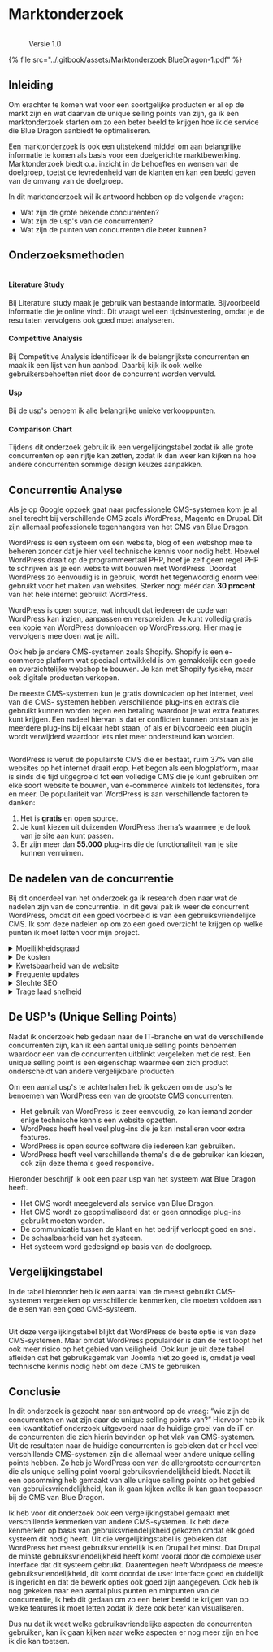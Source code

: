 # Marktonderzoek

<figure><img src="../.gitbook/assets/vakmarktonderzoek.png" alt=""><figcaption><p>Versie 1.0</p></figcaption></figure>

{% file src="../.gitbook/assets/Marktonderzoek BlueDragon-1.pdf" %}

## Inleiding

Om erachter te komen wat voor een soortgelijke producten er al op de markt zijn en wat daarvan de unique selling points van zijn, ga ik een marktonderzoek starten om zo een beter beeld te krijgen hoe ik de service die Blue Dragon aanbiedt te optimaliseren.&#x20;

Een marktonderzoek is ook een uitstekend middel om aan belangrijke informatie te komen als basis voor een doelgerichte marktbewerking. Marktonderzoek biedt o.a. inzicht in de behoeftes en wensen van de doelgroep, toetst de tevredenheid van de klanten en kan een beeld geven van de omvang van de doelgroep.

In dit marktonderzoek wil ik antwoord hebben op de volgende vragen:

* Wat zijn de grote bekende concurrenten?
* Wat zijn de usp's van de concurrenten?
* Wat zijn de punten van concurrenten die beter kunnen?

## Onderzoeksmethoden

<figure><img src="../.gitbook/assets/cmdmarktonderzoek.png" alt=""><figcaption></figcaption></figure>

#### Literature Study

Bij Literature study maak je gebruik van bestaande informatie. Bijvoorbeeld informatie die je online vindt. Dit vraagt wel een tijdsinvestering, omdat je de resultaten vervolgens ook goed moet analyseren.

#### Competitive Analysis

Bij Competitive Analysis identificeer ik de belangrijkste concurrenten en maak ik een lijst van hun aanbod. Daarbij kijk ik ook welke gebruikersbehoeften niet door de concurrent worden vervuld.

#### Usp&#x20;

Bij de usp's benoem ik alle belangrijke unieke verkooppunten.

#### Comparison Chart

Tijdens dit onderzoek gebruik ik een vergelijkingstabel zodat ik alle grote concurrenten op een rijtje kan zetten, zodat ik dan weer kan kijken na hoe andere concurrenten sommige design keuzes aanpakken.

## Concurrentie Analyse

Als je op Google opzoek gaat naar professionele CMS-systemen kom je al snel terecht bij verschillende CMS zoals WordPress, Magento en Drupal. Dit zijn allemaal professionele tegenhangers van het CMS van Blue Dragon.&#x20;

WordPress is een systeem om een website, blog of een webshop mee te beheren zonder dat je hier veel technische kennis voor nodig hebt. Hoewel WordPress draait op de programmeertaal PHP, hoef je zelf geen regel PHP te schrijven als je een website wilt bouwen met WordPress. Doordat WordPress zo eenvoudig is in gebruik, wordt het tegenwoordig enorm veel gebruikt voor het maken van websites. Sterker nog: méér dan **30 procent** van het hele internet gebruikt WordPress.&#x20;

WordPress is open source, wat inhoudt dat iedereen de code van WordPress kan inzien, aanpassen en verspreiden. Je kunt volledig gratis een kopie van WordPress downloaden op WordPress.org. Hier mag je vervolgens mee doen wat je wilt.&#x20;

Ook heb je andere CMS-systemen zoals Shopify. Shopify is een e-commerce platform wat speciaal ontwikkeld is om gemakkelijk een goede en overzichtelijke webshop te bouwen. Je kan met Shopify fysieke, maar ook digitale producten verkopen.

De meeste CMS-systemen kun je gratis downloaden op het internet, veel van die CMS- systemen hebben verschillende plug-ins en extra’s die gebruikt kunnen worden tegen een betaling waardoor je wat extra features kunt krijgen. Een nadeel hiervan is dat er conflicten kunnen ontstaan als je meerdere plug-ins bij elkaar hebt staan, of als er bijvoorbeeld een plugin wordt verwijderd waardoor iets niet meer ondersteund kan worden.

<figure><img src="../.gitbook/assets/ssplugins.png" alt=""><figcaption></figcaption></figure>

WordPress is veruit de populairste CMS die er bestaat, ruim 37% van alle websites op het internet draait erop. Het begon als een blogplatform, maar is sinds die tijd uitgegroeid tot een volledige CMS die je kunt gebruiken om elke soort website te bouwen, van e-commerce winkels tot ledensites, fora en meer. De populariteit van WordPress is aan verschillende factoren te danken:

1. Het is **gratis** en open source.
2. Je kunt kiezen uit duizenden WordPress thema’s waarmee je de look van je site aan kunt passen.
3. Er zijn meer dan **55.000** plug-ins die de functionaliteit van je site kunnen verruimen.

## De nadelen van de concurrentie

Bij dit onderdeel van het onderzoek ga ik research doen naar wat de nadelen zijn van de concurrentie. In dit geval pak ik weer de concurrent WordPress, omdat dit een goed voorbeeld is van een gebruiksvriendelijke CMS. Ik som deze nadelen op om zo een goed overzicht te krijgen op welke punten ik moet letten voor mijn project.

<details>

<summary>Moeilijkheidsgraad</summary>

Het kan moeilijk zijn om je weg te vinden in het ontwerp, de ontwikkeling en het onderhoud van WordPress, vooral als je geen technische ervaring hebt.

</details>

<details>

<summary>De kosten</summary>

Hoewel het platform WordPress gratis te downloaden is, zijn er allerlei thema’s die wel geld kosten. Het hosten van een website via WordPress kost minimaal € 4,00 dit kan oplopen tot € 45,00.

</details>

<details>

<summary>Kwetsbaarheid van de website</summary>

Veiligheid is een grote uitdaging voor veel gebruikers. Alleen al het feit dat WordPress het meest gebruikte CMS is, maakt het een belangrijk doelwit voor cybercriminelen. De grote afhankelijkheid van plug-ins die door verschillende mensen zijn ontwikkeld, verhoogt ook de kans dat kwaadaardige code naar de functionaliteiten van uw site glipt.

</details>

<details>

<summary>Frequente updates</summary>

Het is niet genoeg om WordPress gewoon te installeren. Je moet verschillende plug-ins en thema's installeren om ervoor te zorgen dat het goed functioneert. Hoe meer plug-ins u gebruikt, hoe meer compatibiliteitsproblemen je zult krijgen.

</details>

<details>

<summary>Slechte SEO</summary>

De SEO-vriendelijkheid van WordPress kan problemen opleveren voor mensen zonder SEO- ervaring. In WordPress, als de inhoud is gemarkeerd in veel categorieën of is over-tagged, Google markeert het als dubbele inhoud. Dit kan de positie van uw site op de SERP's aanzienlijk beïnvloeden.

</details>

<details>

<summary>Trage laad snelheid</summary>

WordPress is nog steeds een traag platform door alle toegevoegde plug-ins, databases en codebases. Dat zijn echter niet de enige dingen die uw website kunnen vertragen. Grote afbeeldingen, veel tekst op een pagina en onbetrouwbare hosting kunnen de snelheid van uw website beïnvloeden.&#x20;

Paginasnelheid is cruciaal voor uw website. U wilt een snel ladende website zodat uw publiek niet ongeduldig wordt en besluit weg te gaan, waardoor u zaken kunt verliezen omdat ze niet zien wat u te bieden hebt.

</details>

## De USP's (Unique Selling Points)

Nadat ik onderzoek heb gedaan naar de IT-branche en wat de verschillende concurrenten zijn, kan ik een aantal unique selling points benoemen waardoor een van de concurrenten uitblinkt vergeleken met de rest. Een unique selling point is een eigenschap waarmee een zich product onderscheidt van andere vergelijkbare producten.&#x20;

Om een aantal usp's te achterhalen heb ik gekozen om de usp's te benoemen van WordPress een van de grootste CMS concurrenten.&#x20;

* Het gebruik van WordPress is zeer eenvoudig, zo kan iemand zonder enige technische kennis een website opzetten.
* WordPress heeft heel veel plug-ins die je kan installeren voor extra features.
* WordPress is open source software die iedereen kan gebruiken.
* WordPress heeft veel verschillende thema's die de gebruiker kan kiezen, ook zijn deze thema's goed responsive.

Hieronder beschrijf ik ook een paar usp van het systeem wat Blue Dragon heeft.

* Het CMS wordt meegeleverd als service van Blue Dragon.
* Het CMS wordt zo geoptimaliseerd dat er geen onnodige plug-ins gebruikt moeten worden.
* De communicatie tussen de klant en het bedrijf verloopt goed en snel.
* De schaalbaarheid van het systeem.
* Het systeem word gedesignd op basis van de doelgroep.

## Vergelijkingstabel

In de tabel hieronder heb ik een aantal van de meest gebruikt CMS-systemen vergeleken op verschillende kenmerken, die moeten voldoen aan de eisen van een goed CMS-systeem.&#x20;

<figure><img src="../.gitbook/assets/CMS Vergelijking.png" alt=""><figcaption></figcaption></figure>

Uit deze vergelijkingstabel blijkt dat WordPress de beste optie is van deze CMS-systemen. Maar omdat WordPress populairder is dan de rest loopt het ook meer risico op het gebied van veiligheid. Ook kun je uit deze tabel afleiden dat het gebruiksgemak van Joomla niet zo goed is, omdat je veel technische kennis nodig hebt om deze CMS te gebruiken.

## Conclusie

In dit onderzoek is gezocht naar een antwoord op de vraag: “wie zijn de concurrenten en wat zijn daar de unique selling points van?” Hiervoor heb ik een kwantitatief onderzoek uitgevoerd naar de huidige groei van de iT en de concurrenten die zich hierin bevinden op het vlak van CMS-systemen. Uit de resultaten naar de huidige concurrenten is gebleken dat er heel veel verschillende CMS-systemen zijn die allemaal weer andere unique selling points hebben. Zo heb je WordPress een van de allergrootste concurrenten die als unique selling point vooral gebruiksvriendelijkheid biedt. Nadat ik een opsomming heb gemaakt van alle unique selling points op het gebied van gebruiksvriendelijkheid, kan ik gaan kijken welke ik kan gaan toepassen bij de CMS van Blue Dragon.

Ik heb voor dit onderzoek ook een vergelijkingstabel gemaakt met verschillende kenmerken van andere CMS-systemen. Ik heb deze kenmerken op basis van gebruiksvriendelijkheid gekozen omdat elk goed systeem dit nodig heeft. Uit die vergelijkingstabel is gebleken dat WordPress het meest gebruiksvriendelijk is en Drupal het minst. Dat Drupal de minste gebruiksvriendelijkheid heeft komt vooral door de complexe user interface dat dit systeem gebruikt. Daarentegen heeft Wordpress de meeste gebruiksvriendelijkheid, dit komt doordat de user interface goed en duidelijk is ingericht en dat de bewerk opties ook goed zijn aangegeven. Ook heb ik nog gekeken naar een aantal plus punten en minpunten van de concurrentie, ik heb dit gedaan om zo een beter beeld te krijgen van op welke features ik moet letten zodat ik deze ook beter kan visualiseren.

Dus nu dat ik weet welke gebruiksvriendelijke aspecten de concurrenten gebruiken, kan ik gaan kijken naar welke aspecten er nog meer zijn en hoe ik die kan toetsen.

